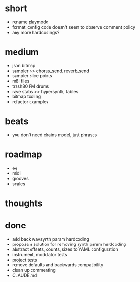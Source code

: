 # short

- rename playmode
- format_config code doesn't seem to observe comment policy
- any more hardcodings?

# medium

- json bitmap
- sampler >> chorus_send, reverb_send
- sampler slice points
- m8i files
- trash80 FM drums
- rave stabs >> hypersynth, tables
- bitmap tooling
- refactor examples

# beats

- you don't need chains model, just phrases

# roadmap

- eq
- midi
- grooves
- scales

# thoughts

# done

- add back wavsynth param hardcoding
- propose a solution for removing synth param hardcoding
- abstract offsets, counts, sizes to YAML configuration
- instrument, modulator tests
- project tests
- remove defaults and backwards compatibility
- clean up commenting
- CLAUDE.md

